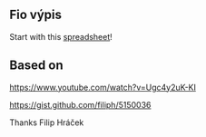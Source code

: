 ## Fio výpis

Start with this [spreadsheet](https://docs.google.com/spreadsheets/d/1pj6zDR6Bh2Zg5DTMQFfa69yiS4np0WqUceuKsEL7jSA/copy)!

## Based on

https://www.youtube.com/watch?v=Ugc4y2uK-KI

https://gist.github.com/filiph/5150036

Thanks Filip Hráček
